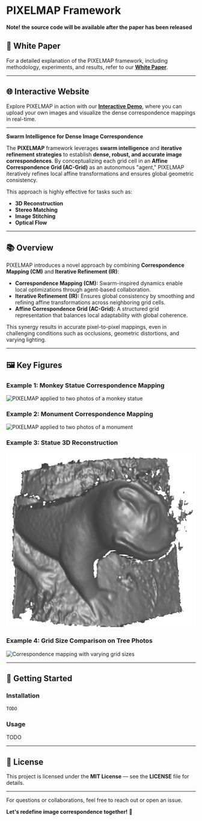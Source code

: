 # PIXELMAP Framework

**Note! the source code will be available after the paper has been released**

## 📄 **White Paper**
For a detailed explanation of the PIXELMAP framework, including methodology, experiments, and results, refer to our **[White Paper](https://doi.org/10.36227/techrxiv.173749998.89779329/v1)**.

---

## 🌐 **Interactive Website**
Explore PIXELMAP in action with our **[Interactive Demo](https://photomapping.dogduck.com/)**, where you can upload your own images and visualize the dense correspondence mappings in real-time.

---

**Swarm Intelligence for Dense Image Correspondence**

The **PIXELMAP** framework leverages **swarm intelligence** and **iterative refinement strategies** to establish **dense, robust, and accurate image correspondences**. By conceptualizing each grid cell in an **Affine Correspondence Grid (AC-Grid)** as an autonomous "agent," PIXELMAP iteratively refines local affine transformations and ensures global geometric consistency.

This approach is highly effective for tasks such as:
- **3D Reconstruction**
- **Stereo Matching**
- **Image Stitching**
- **Optical Flow**

---

## 📚 **Overview**
PIXELMAP introduces a novel approach by combining **Correspondence Mapping (CM)** and **Iterative Refinement (IR)**:

- **Correspondence Mapping (CM):** Swarm-inspired dynamics enable local optimizations through agent-based collaboration.
- **Iterative Refinement (IR):** Ensures global consistency by smoothing and refining affine transformations across neighboring grid cells.
- **Affine Correspondence Grid (AC-Grid):** A structured grid representation that balances local adaptability with global coherence.

This synergy results in accurate pixel-to-pixel mappings, even in challenging conditions such as occlusions, geometric distortions, and varying lighting.

---

## 🖼️ **Key Figures**

### Example 1: Monkey Statue Correspondence Mapping
![PIXELMAP applied to two photos of a monkey statue](images/apa_3.png)

### Example 2: Monument Correspondence Mapping
![PIXELMAP applied to two photos of a monument](images/staty_3.png)

### Example 3: Statue 3D Reconstruction
![3D reconstructed with PIXELMAP](images/model3D.png)

### Example 4: Grid Size Comparison on Tree Photos
![Correspondence mapping with varying grid sizes](images/tree_scale.png)

---


## 🚀 **Getting Started**

### **Installation**
```bash
TODO
```

### **Usage**
TODO

---

## 📜 **License**
This project is licensed under the **MIT License** — see the **LICENSE** file for details.

---

For questions or collaborations, feel free to reach out or open an issue.

**Let's redefine image correspondence together!** 🚀

